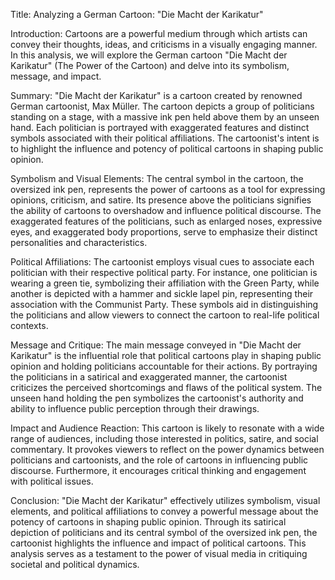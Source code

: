 Title: Analyzing a German Cartoon: "Die Macht der Karikatur"

Introduction: Cartoons are a powerful medium through which artists can convey their thoughts, ideas, and criticisms in a visually engaging manner. In this analysis, we will explore the German cartoon "Die Macht der Karikatur" (The Power of the Cartoon) and delve into its symbolism, message, and impact.

Summary: "Die Macht der Karikatur" is a cartoon created by renowned German cartoonist, Max Müller. The cartoon depicts a group of politicians standing on a stage, with a massive ink pen held above them by an unseen hand. Each politician is portrayed with exaggerated features and distinct symbols associated with their political affiliations. The cartoonist's intent is to highlight the influence and potency of political cartoons in shaping public opinion.

Symbolism and Visual Elements: The central symbol in the cartoon, the oversized ink pen, represents the power of cartoons as a tool for expressing opinions, criticism, and satire. Its presence above the politicians signifies the ability of cartoons to overshadow and influence political discourse. The exaggerated features of the politicians, such as enlarged noses, expressive eyes, and exaggerated body proportions, serve to emphasize their distinct personalities and characteristics.

Political Affiliations: The cartoonist employs visual cues to associate each politician with their respective political party. For instance, one politician is wearing a green tie, symbolizing their affiliation with the Green Party, while another is depicted with a hammer and sickle lapel pin, representing their association with the Communist Party. These symbols aid in distinguishing the politicians and allow viewers to connect the cartoon to real-life political contexts.

Message and Critique: The main message conveyed in "Die Macht der Karikatur" is the influential role that political cartoons play in shaping public opinion and holding politicians accountable for their actions. By portraying the politicians in a satirical and exaggerated manner, the cartoonist criticizes the perceived shortcomings and flaws of the political system. The unseen hand holding the pen symbolizes the cartoonist's authority and ability to influence public perception through their drawings.

Impact and Audience Reaction: This cartoon is likely to resonate with a wide range of audiences, including those interested in politics, satire, and social commentary. It provokes viewers to reflect on the power dynamics between politicians and cartoonists, and the role of cartoons in influencing public discourse. Furthermore, it encourages critical thinking and engagement with political issues.

Conclusion: "Die Macht der Karikatur" effectively utilizes symbolism, visual elements, and political affiliations to convey a powerful message about the potency of cartoons in shaping public opinion. Through its satirical depiction of politicians and its central symbol of the oversized ink pen, the cartoonist highlights the influence and impact of political cartoons. This analysis serves as a testament to the power of visual media in critiquing societal and political dynamics.